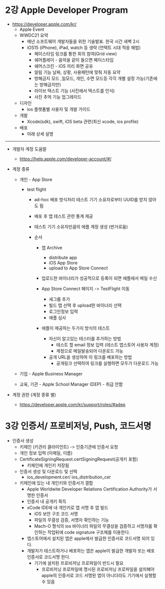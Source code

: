 # 2강 Apple Developer Program 

- https://developer.apple.com/kr/
  - Apple Event
  - WWDC21 요약
    - 매년 소프트웨어 개발자들을 위한 기술발표. 한국 시간 새벽 2시
    - iOS15 (iPhone), iPad, watch 등 생략 (언택트 시대 적응 해법)
      - 페이스타임 링크를 통한 회의 참여(Grid view)
      - 쉐어플레이 - 음악을 같이 들으면 페이스타임
      - 쉐어스크린 - iOS 끼리 화면 공유 
      - 알림 기능 날짜, 상황, 사용패턴에 맞춰 자동 요약
      - 방해금지 모드 ,일모드, 개인, 수면 모드등 각각 개별 설정 가능(기존에는 방해금지만)
      - 라이브 텍스트 기능 (사진에서 텍스트를 인식)
      - 사진 추억 기능 업그레이드
  - 디자인
    - ios 플렛폼별 사용자 및 개발 가이드
  - 개발
    - Xcode(sdk), swift, iOS beta 관련(최신 xcode, ios profile)
  - 배포
    - 아래 상세 설명

---

- 개발자 계정 도움말
  
  - https://help.apple.com/developer-account/#/
  
- 계정 종류
  - 개인 - App Store

    - test flight

      - ad-hoc 배포 방식처리 테스트 기기 소유자로부터 UUID를 받지 않아도 됨
      - 배포 후 앱 테스트 관련 통계 제공

      - 테스트 기기 소유자만큼의 애플 계정 생성 (번거로움)

      - 순서
        - 앱 Archive
          - distribute app 
          - iOS App Store
          - upload to App Store Connect

        - 업로드한 바이너리가 성공적으로 등록이 되면 애플에서 메일 수신

        - App Store Connect 페이지 -> TestFlight 이동
          - 새그룹 추가
          - 빌드 탭 선택 후 upload한 바이너리 선택
          - 로그인정보 입력
          - 애플 심사

        - 애플이 제공하는 두가지 방식의 테스트 
          - 자신이 알고있는 테스터를 추가하는 방법
            - 테스트 할 email 정보 입력 (테스트 앱스토어 사용자 계정)
            - 계정으로 메일발송되어 다운로드 가능
          - 공개 URL을 생성하여 이 링크를 배포하는 방법
            - 공개링크 선택하여 링크를 실행하면 모두가 다운로드 가능

  - 기업 - Apple Business Manager 

  - 교육, 기관 - Apple School Manager (DEP) - 취급 안함

- 계정 권한  (계정 종류 별)

  - https://developer.apple.com/kr/support/roles/#adep







# 3강 인증서/ 프로비저닝, Push, 코드서명 

- 인증서 생성
  - 키체인 (키관리 클라이언트) -> 인증기관에 인증서 요청
  - 개인 정보 입력 (이메일, 이름)
  - CertificateSigningRequest.certSigningRequest(공개키 포함)
    - 키체인에 개인키 저장됨
  - 인증서 생성 및 다운로드 및 선택
    - ios_development.cer/ ios_distribution_cer
  - 키체인에 있는 내 개인키와 인증서가 결합
    - Apple Worldwite Developer Relations Certification Authority가 서명한 인증서
    - 인증서 내 공개키 획득
    - xCode IDE에 내 개인키로 앱 서명 후 앱 빌드
      - iOS 보안 구조 코드 서명
      - 파일의 무결성 검증, 서명자 확인하는 기능
      - Mach-O 형식의 ios 바이너리 파일의 무결성을 검증하고 서명자를 확인하는 작업뒤에 code signature 구조체를 이용한다.
    - 앱스토어에서 설치된 앱은 apple에서 발급한 인증서로 코드서명 되어 있다.
    - 개발자가 테스트하거나 배포하는 앱은 apple이 발급한 개발자 또는 배포 인증서로 코드서명 한다.
      - 기기에 설치된 프로비저닝 프로파일이 반드시 필요
        - 프로비저닝 프로파일에 명시된 프로비저닝 프로파일을 설치해야 apple의 인증서로 코드 서명된 앱이 아니더라도 기기에서 실행할 수 있음